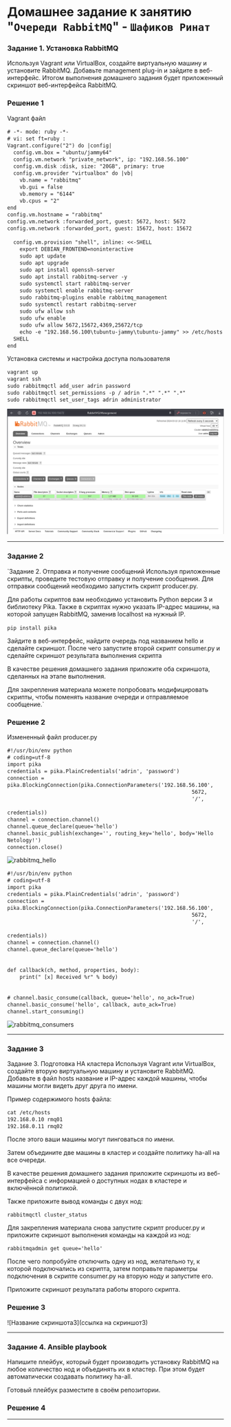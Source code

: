 # Домашнее задание к занятию "`Очереди RabbitMQ`" - `Шафиков Ринат`

### Задание 1. Установка RabbitMQ

Используя Vagrant или VirtualBox, создайте виртуальную машину и установите RabbitMQ. Добавьте management plug-in и зайдите в веб-интерфейс.
Итогом выполнения домашнего задания будет приложенный скриншот веб-интерфейса RabbitMQ.

### Решение 1

Vagrant файл
```
# -*- mode: ruby -*-
# vi: set ft=ruby :
Vagrant.configure("2") do |config|
  config.vm.box = "ubuntu/jammy64"
  config.vm.network "private_network", ip: "192.168.56.100"
  config.vm.disk :disk, size: "20GB", primary: true
  config.vm.provider "virtualbox" do |vb|
    vb.name = "rabbitmq"
    vb.gui = false
    vb.memory = "6144"
    vb.cpus = "2"
end
config.vm.hostname = "rabbitmq"
config.vm.network :forwarded_port, guest: 5672, host: 5672
config.vm.network :forwarded_port, guest: 15672, host: 15672

  config.vm.provision "shell", inline: <<-SHELL
    export DEBIAN_FRONTEND=noninteractive
    sudo apt update
    sudo apt upgrade
    sudo apt install openssh-server 
    sudo apt install rabbitmq-server -y
    sudo systemctl start rabbitmq-server
    sudo systemctl enable rabbitmq-server
    sudo rabbitmq-plugins enable rabbitmq_management
    sudo systemctl restart rabbitmq-server
    sudo ufw allow ssh
    sudo ufw enable
    sudo ufw allow 5672,15672,4369,25672/tcp
    echo -e "192.168.56.100\tubuntu-jammy\tubuntu-jammy" >> /etc/hosts
  SHELL
end
```
Установка системы и настройка доступа пользователя
```
vagrant up
vagrant ssh
sudo rabbitmqctl add_user adrin password
sudo rabbitmqctl set_permissions -p / adrin ".*" ".*" ".*"
sudo rabbitmqctl set_user_tags adrin administrator
```

![rabbitmq_install](img/rabbitmq_install.png)

---

### Задание 2

`Задание 2. Отправка и получение сообщений
Используя приложенные скрипты, проведите тестовую отправку и получение сообщения. Для отправки сообщений необходимо запустить скрипт producer.py.

Для работы скриптов вам необходимо установить Python версии 3 и библиотеку Pika. Также в скриптах нужно указать IP-адрес машины, на которой запущен RabbitMQ, заменив localhost на нужный IP.

```pip install pika```

Зайдите в веб-интерфейс, найдите очередь под названием hello и сделайте скриншот. После чего запустите второй скрипт consumer.py и сделайте скриншот результата выполнения скрипта

В качестве решения домашнего задания приложите оба скриншота, сделанных на этапе выполнения.

Для закрепления материала можете попробовать модифицировать скрипты, чтобы поменять название очереди и отправляемое сообщение.`

### Решение 2

Измененный файл producer.py

```
#!/usr/bin/env python
# coding=utf-8
import pika
credentials = pika.PlainCredentials('adrin', 'password')
connection = pika.BlockingConnection(pika.ConnectionParameters('192.168.56.100',
                                                            5672,
                                                            '/',
                                                            credentials))
channel = connection.channel()
channel.queue_declare(queue='hello')
channel.basic_publish(exchange='', routing_key='hello', body='Hello Netology!')
connection.close()
```

![rabbitmq_hello](img/rabbitmq_hello.png)

```
#!/usr/bin/env python
# coding=utf-8
import pika
credentials = pika.PlainCredentials('adrin', 'password')
connection = pika.BlockingConnection(pika.ConnectionParameters('192.168.56.100',
                                                            5672,
                                                            '/',
                                                            credentials))
channel = connection.channel()
channel.queue_declare(queue='hello')


def callback(ch, method, properties, body):
    print(" [x] Received %r" % body)


# channel.basic_consume(callback, queue='hello', no_ack=True)
channel.basic_consume('hello', callback, auto_ack=True)
channel.start_consuming()
```

![rabbitmq_consumers](img/rabbitmq_consumers.png)

---

### Задание 3

Задание 3. Подготовка HA кластера
Используя Vagrant или VirtualBox, создайте вторую виртуальную машину и установите RabbitMQ. Добавьте в файл hosts название и IP-адрес каждой машины, чтобы машины могли видеть друг друга по имени.

Пример содержимого hosts файла:

```
cat /etc/hosts
192.168.0.10 rmq01
192.168.0.11 rmq02
```

После этого ваши машины могут пинговаться по имени.

Затем объедините две машины в кластер и создайте политику ha-all на все очереди.

В качестве решения домашнего задания приложите скриншоты из веб-интерфейса с информацией о доступных нодах в кластере и включённой политикой.

Также приложите вывод команды с двух нод:

```
rabbitmqctl cluster_status
```

Для закрепления материала снова запустите скрипт producer.py и приложите скриншот выполнения команды на каждой из нод:

```
rabbitmqadmin get queue='hello'
```
После чего попробуйте отключить одну из нод, желательно ту, к которой подключались из скрипта, затем поправьте параметры подключения в скрипте consumer.py на вторую ноду и запустите его.

Приложите скриншот результата работы второго скрипта.

### Решение 3

![Название скриншота3](ссылка на скриншот3)

---

### Задание 4. Ansible playbook

Напишите плейбук, который будет производить установку RabbitMQ на любое количество нод и объединять их в кластер. При этом будет автоматически создавать политику ha-all.

Готовый плейбук разместите в своём репозитории.

### Решение 4

---
